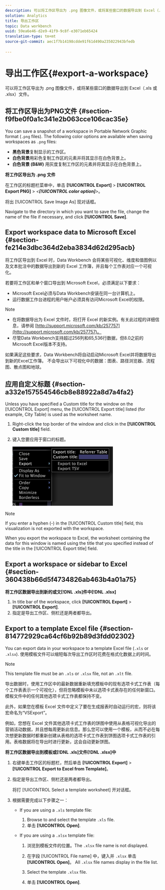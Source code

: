 ```yaml
---
description: 可以将工作区导出为 .png 图像文件，或将某些窗口的数据导出到 Excel（.xls 或 .xlsx）文件。
solution: Analytics
title: 导出工作区
topic: Data workbench
uuid: 59ea6e46-d2e9-41f9-9c8f-e3071eb65424
translation-type: tm+mt
source-git-commit: aec1f7b14198cdde91f61d490a235022943bfedb

---
```



# 导出工作区{#export-a-workspace}

可以将工作区导出为 .png 图像文件，或将某些窗口的数据导出到 Excel（.xls 或 .xlsx）文件。

## 将工作区导出为PNG文件 {#section-f9fbe0f0a1c341e2b063cce106cac35e}

You can save a snapshot of a workspace in Portable Network Graphic format (`.png` files). The following color options are available when saving workspaces as `.png` files:

* **黑色背景**&#x200B;复制显示的工作区。
* **白色背景**&#x200B;用彩色复制工作区的元素并将其显示在白色背景上。
* **白色背景 (B&amp;W)** 用灰度复制工作区的元素并将其显示在白色背景上。

**将工作区导出为 .png 文件**

在工作区的标题栏菜单中，单击 **[!UICONTROL Export]** > **[!UICONTROL Export PNG]** > *&lt;**[!UICONTROL color option]**>*。

将出 [!UICONTROL Save Image As] 现对话框。

Navigate to the directory in which you want to save the file, change the name of the file if necessary, and click **[!UICONTROL Save]**.

## Export workspace data to Microsoft Excel {#section-fe214e3dbc364d2eba3834d62d295acb}

将工作区导出到 Excel 时，Data Workbench 会将某些可视化、维度和值图例以及文本批注中的数据导出到新的 Excel 工作簿，并且每个工作表对应一个可视化。

若要将工作区和单个窗口导出到 Microsoft Excel，必须满足以下要求：

* Microsoft Excel必须与Data Workbench安装在同一台计算机上。
* 运行数据工作台进程的用户帐户必须具有访问Microsoft Excel的权限。

>[!NOTE]
>
>* 在将数据导出为 Excel 文件时，将打开 Excel 的新实例。有关此过程的详细信息，请参阅 [http://support.microsoft.com/kb/257757](http://support.microsoft.com/kb/257757)。
>* 尽管Data Workbench支持超过256列和65,536行数据，但8.0之前的Microsoft Excel版本不支持。
>



如果满足这些要求，Data Workbench将自动启动Microsoft Excel并将数据导出到新的Excel工作簿。 不会导出以下可视化中的数据：图表、路径浏览器、流程图、散点图和地球。

## 应用自定义标题 {#section-a332e157554546cb8e88922a8d7a4fa2}

Unless you have specified a Custom title for the window on the [!UICONTROL Export] menu, the [!UICONTROL Export title] listed (for example, City Table) is used as the worksheet name.

1. Right-click the top border of the window and click in the **[!UICONTROL Custom title]** field.
1. 键入您要应用于窗口的标题。

   ![](assets/mnu_window_TitleBar_Export.png)

>[!NOTE]
>
>If you enter a hyphen (-) in the [!UICONTROL Custom title] field, this visualization is not exported with the workspace.

When you export the workspace to Excel, the worksheet containing the data for this window is named using the title that you specified instead of the title in the [!UICONTROL Export title] field.

## Export a workspace or sidebar to Excel {#section-360438b66d5f4734826ab463b4a01a75}

**将工作区数据导出到新的或文[!DNL .xls]件中[!DNL .xlsx]**

1. In title bar of the workspace, click **[!UICONTROL Export]** > **[!UICONTROL Export]**.
1. 指定是导出工作区、侧栏还是两者都导出。

## Export to a template Excel file {#section-814772929ca64cf6b92b89d3fdd02302}

You can export data in your workspace to a template Excel file (`.xls` or `.xlsx`). 使用模板文件可以缩短每次导出工作区时花费在格式化数据上的时间。

>[!NOTE]
>
>This template file must be an `.xls` or `.xlsx` file, not an `.xlt` file.

导出数据时，使用工作区中的最新数据重新填充模板中的现有选项卡式工作表（每个工作表表示一个可视化），但将忽略模板中未以选项卡式表存在的任何新窗口。模板文件中的任何其他选项卡式工作表都保持不变。

此外，如果您在模板 Excel 文件中定义了要在生成报表时自动运行的宏，则将该宏命名为“VSExport”。

例如，您想在 Excel 文件其他选项卡式工作表的饼图中使用从表格可视化导出的营销活动数据，并且想每周更新此信息。那么您可以使用一个模板，从而不必在每次想更新数据时都重新创建从表格的选项卡式工作表到饼图选项卡式工作表的引用。表格数据将在导出时进行更新，这会自动更新饼图。

**将工作区数据导出到模板或[!DNL .xls]文件[!DNL .xlsx]中**

1. 右键单击工作区的标题栏，然后单击 **[!UICONTROL Export]** > **[!UICONTROL Export to Excel from Template]**。
1. 指定是导出工作区、侧栏还是两者都导出。

   将打 [!UICONTROL Select a template worksheet] 开对话框。

1. 根据需要完成以下步骤之一：

   * If you are using a `.xls` template file:

      1. Browse to and select the template `.xls` file.
      1. 单击 **[!UICONTROL Open]**.
   * If you are using a `.xlsx` template file:

      1. 浏览到模板文件的位置。The `.xlsx` file name is not displayed.
      1. 在字段 [!UICONTROL File name] 中，键入并 `.xlsx` 单击 **[!UICONTROL Open]**。 All `.xlsx` file names display in the file list.

      1. Select the template `.xlsx` file.
      1. 单击 **[!UICONTROL Open]**.


